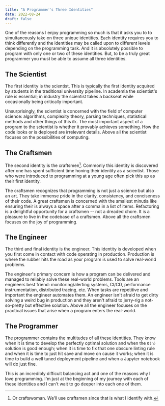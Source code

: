 ```yaml
---
title: "A Programmer's Three Identities"
date: 2022-08-24
draft: false
---
```


One of the reasons I enjoy programming so much is that it asks you to to simultaneously take on three unique identities. Each identity requires you to think differently and the identities may be called upon to different levels depending on the programming task. And it is absolutely possible to program with only one or two of these identities. But, to be a truly great programmer you must be able to assume all three identities.

## The Scientist

The first identity is the scientist. This is typically the first identity acquired by students in the traditional university pipeline. In academia the scientist's role is essential; in industry the scientist takes a backseat while occasionally being critically important.

Unsurprisingly, the scientist is concerned with the field of computer science: algorithms, complexity theory, parsing techniques, statistical methods and other things of this ilk. The most important aspect of a program to the scientist is whether it provably achieves something. How the code looks or is deployed are irrelevant details. Above all the scientist focuses on the possibilities of computing.

## The Craftsmen

The second identity is the craftsmen[^1]. Commonly this identity is discovered after one has spent sufficient time honing their identity as a scientist. Those who were introduced to programming at a young age often pick this up as their first identity.

The craftsmen recognizes that programming is not just a science but also an art. They take immense pride in the clarity, consistency, and conciseness of their code. A great craftsmen is concerned with the smallest minutia like ensuring their is always a space after a comma in a list of items. Refactoring is a delightful opportunity for a craftsmen -- not a dreaded chore. It is a pleasure to live in the codebase of a craftsmen. Above all the craftsmen focuses on the joy of programming.

## The Engineer

The third and final identity is the engineer. This identity is developed when you first come in contact with code operating in production. Production is where the rubber hits the road as your program is used to solve real-world problems.

The engineer's primary concern is how a program can be delivered and managed to reliably solve these real-world problems. Tools are an engineers best friend: monitoring/alerting systems, CI/CD, performance instrumentation, distributed tracing, etc. When tasks are repetitive and important the engineer automates them. An engineer isn't afraid to get dirty solving a weird bug in production and they aren't afraid to jerry-rig a not-so-pretty but effective solution. Above all the engineer focuses on the practical issues that arise when a program enters the real-world.

## The Programmer

The programmer contains the multitudes of all these identities. They know when it is time to develop the perfectly optimal solution and when the `O(n)` solution is good enough; when it is time to fix that one obscure linting rule and when it is time to just hit save and move on cause it works; when it is time to build a well tuned deployment pipeline and when a Jupyter notebook will do just fine.

This is an incredibly difficult balancing act and one of the reasons why I love programming. I'm just at the beginning of my journey with each of these identities and I can't wait to go deeper into each one of them.

[^1]: Or craftswoman. We'll use craftsmen since that is what I identify with.
